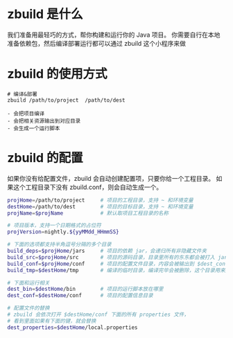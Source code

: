 # zbuild 是什么

我们准备用最轻巧的方式，帮你构建和运行你的 Java 项目。
你需要自行在本地准备依赖包，然后编译部署运行都可以通过 zbuild 这个小程序来做

# zbuild 的使用方式

```
# 编译&部署
zbuild /path/to/project  /path/to/dest

- 会把项目编译
- 会把相关资源输出到对应目录
- 会生成一个运行脚本
```

# zbuild 的配置

如果你没有给配置文件，zbuild 会自动创建配置项，只要你给一个工程目录。
如果这个工程目录下没有 zbuild.conf，则会自动生成一个。

```sh
projHome=/path/to/project     # 项目的工程目录，支持 ~ 和环境变量
destHome=/path/to/dest        # 项目的目标目录，支持 ~ 和环境变量
projName=$projName            # 默认取项目工程目录的名称

# 项目版本，支持一个日期格式的占位符
projVersion=nightly.${yyMMdd_HHmmSS}

# 下面的选项都支持半角逗号分隔的多个目录
build_deps=$projHome/jars     # 项目的依赖 jar，会递归所有非隐藏文件夹
build_src=$projHome/src       # 项目的源码目录，目录里所有的东东都会被打入 jar
build_conf=$projHome/conf     # 项目的配置文件目录，内容会被输出到 $dest_conf
build_tmp=$destHome/tmp       # 编译的临时目录，编译完毕会被删除，这个目录用来生成 jar

# 下面和运行相关
dest_bin=$destHome/bin        # 项目的运行脚本放在哪里
dest_conf=$destHome/conf      # 项目的配置信息目录

# 配置文件的替换
# zbuild 会依次打开 $destHome/conf 下面的所有 properties 文件，
# 看到里面如果有下面的键，就会替换
dest_properties=$destHome/local.properties

```
